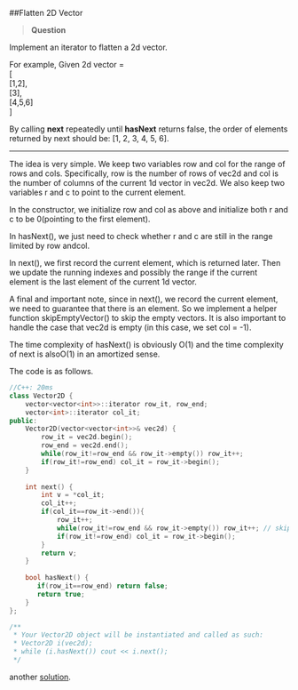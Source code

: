 ##Flatten 2D Vector

>**Question**

Implement an iterator to flatten a 2d vector.

For example,
Given 2d vector =  
    [  
    [1,2],  
    [3],  
    [4,5,6]  
    ]

By calling __next__ repeatedly until __hasNext__ returns false, the order of elements returned by next should be: [1, 2, 3, 4, 5, 6].

---
The idea is very simple. We keep two variables row and col for the range of rows and cols. Specifically, row is the number of rows of vec2d and col is the number of columns of the current 1d vector in vec2d. We also keep two variables r and c to point to the current element.

In the constructor, we initialize row and col as above and initialize both r and c to be 0(pointing to the first element).

In hasNext(), we just need to check whether r and c are still in the range limited by row andcol.

In next(), we first record the current element, which is returned later. Then we update the running indexes and possibly the range if the current element is the last element of the current 1d vector.

A final and important note, since in next(), we record the current element, we need to guarantee that there is an element. So we implement a helper function skipEmptyVector() to skip the empty vectors. It is also important to handle the case that vec2d is empty (in this case, we set col = -1).

The time complexity of hasNext() is obviously O(1) and the time complexity of next is alsoO(1) in an amortized sense.

The code is as follows.


```c++
//C++: 20ms
class Vector2D {
    vector<vector<int>>::iterator row_it, row_end;
    vector<int>::iterator col_it;
public:
    Vector2D(vector<vector<int>>& vec2d) {
        row_it = vec2d.begin();
        row_end = vec2d.end();
        while(row_it!=row_end && row_it->empty()) row_it++;
        if(row_it!=row_end) col_it = row_it->begin();
    }
 
    int next() {
        int v = *col_it;
        col_it++;
        if(col_it==row_it->end()){
            row_it++;
            while(row_it!=row_end && row_it->empty()) row_it++; // skip empty rows
            if(row_it!=row_end) col_it = row_it->begin();
        }
        return v;
    }
 
    bool hasNext() {
       if(row_it==row_end) return false;
       return true;
    }
};

/**
 * Your Vector2D object will be instantiated and called as such:
 * Vector2D i(vec2d);
 * while (i.hasNext()) cout << i.next();
 */
```

another [solution](https://leetcode.com/discuss/50292/8-9-lines-added-c-o-1-space).


